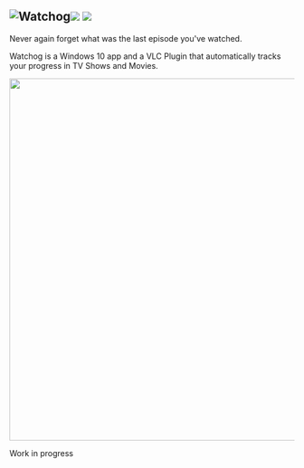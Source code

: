 <img src="https://raw.githubusercontent.com/alongubkin/watchog/master/logo.png" alt="Watchog"><img src="https://img.shields.io/badge/license-Apache%202.0-399c99.svg?style=flat-square"> <img src="https://img.shields.io/badge/stability-beta-fe7b63.svg?style=flat-square">
---


Never again forget what was the last episode you've watched. 

Watchog is a Windows 10 app and a VLC Plugin that automatically tracks your progress in TV Shows and Movies.

<img src="https://raw.githubusercontent.com/alongubkin/watchog/master/screenshot.png" width="640">

Work in progress
